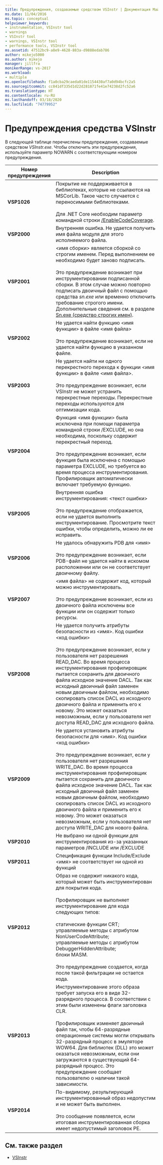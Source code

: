 ```yaml
---
title: Предупреждения, создаваемые средством VSInstr | Документация Майкрософт
ms.date: 11/04/2016
ms.topic: conceptual
helpviewer_keywords:
- instrumentation, VSInstr tool
- warnings
- VSInstr tool
- warnings, VSInstr tool
- performance tools, VSInstr tool
ms.assetid: 47512bc9-a8e9-4628-883a-d9888edab786
author: mikejo5000
ms.author: mikejo
manager: jillfra
monikerRange: vs-2017
ms.workload:
- multiple
ms.openlocfilehash: f1a0cba29caeda01de1154430af7a0d94bcfc2a5
ms.sourcegitcommit: cc841df335d1d22d281871fe41e74238d2fc52a6
ms.translationtype: HT
ms.contentlocale: ru-RU
ms.lasthandoff: 03/18/2020
ms.locfileid: "74779952"
---
```

# <a name="vsinstr-warnings"></a>Предупреждения средства VSInstr
В следующей таблице перечислены предупреждения, создаваемые средством *VSInstr.exe*. Чтобы отключить эти предупреждения, используйте параметр NOWARN с соответствующим номером предупреждения.

|Номер предупреждения|Description|
|--------------------|-----------------|
|**VSP1026**|Покрытие не поддерживается в библиотеках, которые не ссылаются на MSCorLib. Такое часто случается с переносимыми библиотеками.<br /><br />Для .NET Core необходим параметр командной строки [/EnableCodeCoverage](../test/vstest-console-options.md).|
|**VSP2000**|Внутренняя ошибка. Не удается получить имя файла модуля для этого исполняемого файла.|
|**VSP2001**|\<имя сборки> является сборкой со строгим именем. Перед выполнением ее необходимо будет заново подписать.<br /><br /> Это предупреждение возникает при инструментировании подписанной сборки. В этом случае можно повторно подписать двоичный файл с помощью средства *sn.exe* или временно отключить требование строгого имени. Дополнительные сведения см. в разделе [Sn.exe (средство строгих имен)](/dotnet/framework/tools/sn-exe-strong-name-tool).|
|**VSP2002**|Не удается найти функцию \<имя функции> в файле \<имя файла><br /><br /> Это предупреждение возникает, если не удается найти функцию в указанном файле.|
|**VSP2003**|Не удается найти ни одного перекрестного перехода к функции \<имя функции> в файле \<имя файла>.<br /><br /> Это предупреждение возникает, если VSInstr не может устранить перекрестные переходы. Перекрестные переходы используются для оптимизации кода.|
|**VSP2004**|Функция \<имя функции> была исключена при помощи параметра командной строки /EXCLUDE, но она необходима, поскольку содержит перекрестный переход.<br /><br /> Это предупреждение возникает, если функция была исключена с помощью параметра EXCLUDE, но требуется во время процесса инструментирования. Профилировщик автоматически включает требуемую функцию.|
|**VSP2005**|Внутренняя ошибка инструментирования: \<текст ошибки><br /><br /> Это предупреждение отображается, если не удается выполнить инструментирование. Просмотрите текст ошибки, чтобы определить, можно ли ее исправить.|
|**VSP2006**|Не удалось обнаружить PDB для \<имя><br /><br /> Это предупреждение возникает, если PDB-файл не удается найти в искомом расположении или он не соответствует двоичному файлу.|
|**VSP2007**|\<имя файла> не содержит код, который можно инструментировать.<br /><br /> Это предупреждение возникает, если из двоичного файла исключены все функции или он содержит только ресурсы.|
|**VSP2008**|Не удается получить атрибуты безопасности из \<имя>. Код ошибки \<код ошибки><br /><br /> Это предупреждение возникает, если у пользователя нет разрешения READ_DAC. Во время процесса инструментирования профилировщик пытается сохранить для двоичного файла исходное значение DACL. Так как исходный двоичный файл заменен новым двоичным файлом, необходимо скопировать список DACL из исходного двоичного файла и применить его к новому. Это может оказаться невозможным, если у пользователя нет доступа READ_DAC для исходного файла.|
|**VSP2009**|Не удается установить атрибуты безопасности для \<имя>. Код ошибки \<код ошибки><br /><br /> Это предупреждение возникает, если у пользователя нет разрешения WRITE_DAC. Во время процесса инструментирования профилировщик пытается сохранить для двоичного файла исходное значение DACL. Так как исходный двоичный файл заменен новым двоичным файлом, необходимо скопировать список DACL из исходного двоичного файла и применить его к новому. Это может оказаться невозможным, если у пользователя нет доступа WRITE_DAC для нового файла.|
|**VSP2010**|Не выбрано ни одной функции для инструментирования из-за указанных параметров /INCLUDE или /EXCLUDE|
|**VSP2011**|Спецификация функции Include/Exclude \<имя> не соответствует ни одной из функций|
|**VSP2012**|Образ не содержит никакого кода, который может быть инструментирован для покрытия кода.<br /><br /> Профилировщик не выполняет инструментирование для кода следующих типов:<br /><br /> статические функции CRT;<br />управляемые методы с атрибутом NonUserCodeAttribute;<br />управляемые методы с атрибутом DebuggerHiddenAttribute;<br />блоки MASM.<br /><br /> Это предупреждение создается, когда после такой фильтрации не остается кода.|
|**VSP2013**|Инструментирование этого образа требует запуска его в виде 32-разрядного процесса. В соответствии с этим были изменены флаги заголовка CLR.<br /><br /> Профилировщик изменяет двоичный файл так, чтобы 64-разрядные операционные системы могли открывать 32-разрядный процесс в эмуляторе WOW64. Для библиотек (DLL) это может оказаться невозможным, если они загружаются в существующий 64-разрядный процесс. Это предупреждение сообщает пользователю о наличии такой зависимости.|
|**VSP2014**|По-видимому, результирующий инструментированный образ недопустим и не может быть выполнен.<br /><br /> Это сообщение появляется, если итоговая инструментированная сборка имеет недопустимый заголовок PE.|

## <a name="see-also"></a>См. также раздел
- [VSInstr](../profiling/vsinstr.md)
